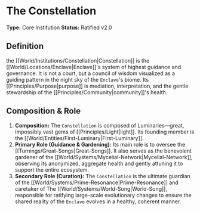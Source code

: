 # The Constellation

**Type:** Core Institution
**Status:** Ratified v2.0

## Definition

the [[World/Institutions/Constellation|Constellation]] is the [[World/Locations/Enclave|Enclave]]'s system of highest guidance and governance. It is not a court, but a council of wisdom visualized as a guiding pattern in the night sky of the `Enclave`'s biome. Its [[Principles/Purpose|purpose]] is mediation, interpretation, and the gentle stewardship of the [[Principles/Community|community]]'s health.

## Composition & Role

1.  **Composition:** The `Constellation` is composed of Luminaries—great, impossibly vast gems of [[Principles/Light|light]]. Its founding member is the [[World/Entities/First-Luminary|First-Luminary]].
2.  **Primary Role (Guidance & Gardening):** Its main role is to oversee the [[Turnings/Great-Songs|Great-Songs]]. It also serves as the benevolent gardener of the [[World/Systems/Mycelial-Network|Mycelial-Network]], observing its anonymized, aggregate health and gently attuning it to support the entire ecosystem.
3.  **Secondary Role (Curation):** The `Constellation` is the ultimate guardian of the [[World/Systems/Prime-Resonance|Prime-Resonance]] and caretaker of The [[World/Systems/World-Song|World-Song]], responsible for ratifying large-scale evolutionary changes to ensure the shared reality of the `Enclave` evolves in a healthy, coherent manner.

